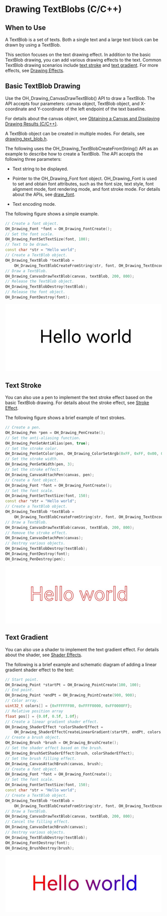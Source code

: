 # Drawing TextBlobs (C/C++)


## When to Use

A TextBlob is a set of texts. Both a single text and a large text block can be drawn by using a TextBlob.

This section focuses on the text drawing effect. In addition to the basic TextBlob drawing, you can add various drawing effects to the text. Common TextBlob drawing scenarios include [text stroke](#text-stroke) and [text gradient](#text-gradient). For more effects, see [Drawing Effects](drawing-effect-overview.md).


## Basic TextBlob Drawing

Use the OH_Drawing_CanvasDrawTextBlob() API to draw a TextBlob. The API accepts four parameters: canvas object, TextBlob object, and X-coordinate and Y-coordinate of the left endpoint of the text baseline.


For details about the canvas object, see [Obtaining a Canvas and Displaying Drawing Results (C/C++)](canvas-get-result-draw-c.md).


A TextBlob object can be created in multiple modes. For details, see [drawing_text_blob.h](../reference/apis-arkgraphics2d/drawing__text__blob_8h.md).


The following uses the OH_Drawing_TextBlobCreateFromString() API as an example to describe how to create a TextBlob. The API accepts the following three parameters:


- Text string to be displayed.

- Pointer to the OH_Drawing_Font font object. OH_Drawing_Font is used to set and obtain font attributes, such as the font size, text style, font alignment mode, font rendering mode, and font stroke mode. For details about the APIs, see [draw_font](../reference/apis-arkgraphics2d/drawing__font_8h.md).

- Text encoding mode.


The following figure shows a simple example.


```c++
// Create a font object.
OH_Drawing_Font *font = OH_Drawing_FontCreate();
// Set the font scale.
OH_Drawing_FontSetTextSize(font, 100);
// Text to be drawn.
const char *str = "Hello world";
// Create a TextBlob object.
OH_Drawing_TextBlob *textBlob =
    OH_Drawing_TextBlobCreateFromString(str, font, OH_Drawing_TextEncoding::TEXT_ENCODING_UTF8);
// Draw a TextBlob.
OH_Drawing_CanvasDrawTextBlob(canvas, textBlob, 200, 800); 
// Release the TextBlob object.
OH_Drawing_TextBlobDestroy(textBlob);
// Release the font object.
OH_Drawing_FontDestroy(font);
```


![Screenshot_20241225164926098](figures/Screenshot_20241225164926098.jpg)


## Text Stroke

You can also use a pen to implement the text stroke effect based on the basic TextBlob drawing. For details about the stroke effect, see [Stroke Effect](basic-drawing-effect-c.md#stroke-effect).

The following figure shows a brief example of text strokes.

```c++
// Create a pen.
OH_Drawing_Pen *pen = OH_Drawing_PenCreate();
// Set the anti-aliasing function.
OH_Drawing_PenSetAntiAlias(pen, true);
// Set the stroke color.
OH_Drawing_PenSetColor(pen, OH_Drawing_ColorSetArgb(0xFF, 0xFF, 0x00, 0x00));
// Set the stroke width.
OH_Drawing_PenSetWidth(pen, 3);
// Set the stroke effect.
OH_Drawing_CanvasAttachPen(canvas, pen);
// Create a font object.
OH_Drawing_Font *font = OH_Drawing_FontCreate();
// Set the font scale.
OH_Drawing_FontSetTextSize(font, 150);
const char *str = "Hello world";
// Create a TextBlob object.
OH_Drawing_TextBlob *textBlob =
    OH_Drawing_TextBlobCreateFromString(str, font, OH_Drawing_TextEncoding::TEXT_ENCODING_UTF8);
// Draw a TextBlob.
OH_Drawing_CanvasDrawTextBlob(canvas, textBlob, 200, 800);
// Remove the stroke effect.
OH_Drawing_CanvasDetachPen(canvas);
// Destroy various objects.
OH_Drawing_TextBlobDestroy(textBlob);
OH_Drawing_FontDestroy(font);
OH_Drawing_PenDestroy(pen);
```

![Screenshot_20241225171259621](figures/Screenshot_20241225171259621.jpg)


## Text Gradient

You can also use a shader to implement the text gradient effect. For details about the shader, see [Shader Effects](complex-drawing-effect-c.md#shader-effects).

The following is a brief example and schematic diagram of adding a linear gradient shader effect to the text:

```c++
// Start point.
OH_Drawing_Point *startPt = OH_Drawing_PointCreate(100, 100);
// End point.
OH_Drawing_Point *endPt = OH_Drawing_PointCreate(900, 900);
// Color array.
uint32_t colors[] = {0xFFFFFF00, 0xFFFF0000, 0xFF0000FF};
// Relative position array
float pos[] = {0.0f, 0.5f, 1.0f};
// Create a linear gradient shader effect.
OH_Drawing_ShaderEffect *colorShaderEffect =
    OH_Drawing_ShaderEffectCreateLinearGradient(startPt, endPt, colors, pos, 3, OH_Drawing_TileMode::CLAMP);
// Create a brush object.
OH_Drawing_Brush *brush = OH_Drawing_BrushCreate();
// Set the shader effect based on the brush.
OH_Drawing_BrushSetShaderEffect(brush, colorShaderEffect);
// Set the brush filling effect.
OH_Drawing_CanvasAttachBrush(canvas, brush);
// Create a font object.
OH_Drawing_Font *font = OH_Drawing_FontCreate();
// Set the font scale.
OH_Drawing_FontSetTextSize(font, 150);
const char *str = "Hello world";
// Create a TextBlob object.
OH_Drawing_TextBlob *textBlob =
    OH_Drawing_TextBlobCreateFromString(str, font, OH_Drawing_TextEncoding::TEXT_ENCODING_UTF8);
// Draw a TextBlob.
OH_Drawing_CanvasDrawTextBlob(canvas, textBlob, 200, 800);
// Cancel the filling effect.
OH_Drawing_CanvasDetachBrush(canvas);
// Destroy various objects.
OH_Drawing_TextBlobDestroy(textBlob);
OH_Drawing_FontDestroy(font);
OH_Drawing_BrushDestroy(brush);
```

![Screenshot_20241225173900576](figures/Screenshot_20241225173900576.jpg)
